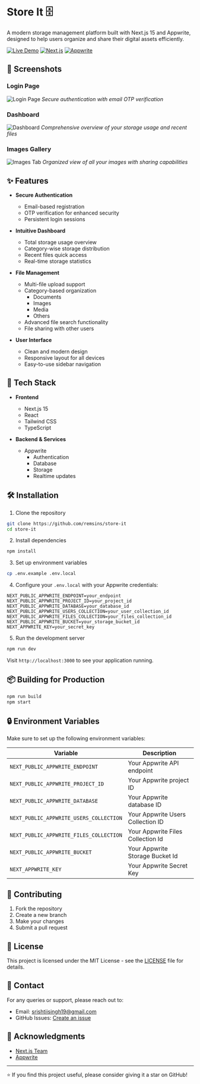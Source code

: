 # Store It 🗄️

A modern storage management platform built with Next.js 15 and Appwrite, designed to help users organize and share their digital assets efficiently.

[![Live Demo](https://img.shields.io/badge/Live-Demo-blue)](https://store-it.gaurav23v.live/)
[![Next.js](https://img.shields.io/badge/Next.js-15-black)](https://nextjs.org/)
[![Appwrite](https://img.shields.io/badge/Appwrite-Latest-orange)](https://appwrite.io/)

## 📸 Screenshots

### Login Page
![Login Page](https://i.ibb.co/j3nXcSx/Login-Default.png)
*Secure authentication with email OTP verification*

### Dashboard
![Dashboard](https://i.ibb.co/f13mtR7/Screenshot-From-2024-11-25-09-32-16.png)
*Comprehensive overview of your storage usage and recent files*

### Images Gallery
![Images Tab](https://i.ibb.co/b2Rbtwt/Screenshot-From-2024-11-25-09-32-40.png)
*Organized view of all your images with sharing capabilities*

## ✨ Features

- **Secure Authentication**
  - Email-based registration
  - OTP verification for enhanced security
  - Persistent login sessions

- **Intuitive Dashboard**
  - Total storage usage overview
  - Category-wise storage distribution
  - Recent files quick access
  - Real-time storage statistics

- **File Management**
  - Multi-file upload support
  - Category-based organization
    - Documents
    - Images
    - Media
    - Others
  - Advanced file search functionality
  - File sharing with other users

- **User Interface**
  - Clean and modern design
  - Responsive layout for all devices
  - Easy-to-use sidebar navigation

## 🚀 Tech Stack

- **Frontend**
  - Next.js 15
  - React
  - Tailwind CSS
  - TypeScript

- **Backend & Services**
  - Appwrite
    - Authentication
    - Database
    - Storage
    - Realtime updates

## 🛠️ Installation

1. Clone the repository
```bash
git clone https://github.com/remsins/store-it
cd store-it
```

2. Install dependencies
```bash
npm install
```

3. Set up environment variables
```bash
cp .env.example .env.local
```

4. Configure your `.env.local` with your Appwrite credentials:
```env
NEXT_PUBLIC_APPWRITE_ENDPOINT=your_endpoint
NEXT_PUBLIC_APPWRITE_PROJECT_ID=your_project_id
NEXT_PUBLIC_APPWRITE_DATABASE=your_database_id
NEXT_PUBLIC_APPWRITE_USERS_COLLECTION=your_user_collection_id
NEXT_PUBLIC_APPWRITE_FILES_COLLECTION=your_files_collection_id
NEXT_PUBLIC_APPWRITE_BUCKET=your_storage_bucket_id
NEXT_APPWRITE_KEY=your_secret_key
```

5. Run the development server
```bash
npm run dev
```

Visit `http://localhost:3000` to see your application running.

## 📦 Building for Production

```bash
npm run build
npm start
```

## 🔒 Environment Variables

Make sure to set up the following environment variables:

| Variable | Description |
|----------|-------------|
| `NEXT_PUBLIC_APPWRITE_ENDPOINT` | Your Appwrite API endpoint |
| `NEXT_PUBLIC_APPWRITE_PROJECT_ID` | Your Appwrite project ID |
| `NEXT_PUBLIC_APPWRITE_DATABASE` | Your Appwrite database ID |
| `NEXT_PUBLIC_APPWRITE_USERS_COLLECTION` | Your Appwrite Users Collection ID |
| `NEXT_PUBLIC_APPWRITE_FILES_COLLECTION` | Your Appwrite Files Collection Id |
| `NEXT_PUBLIC_APPWRITE_BUCKET` | Your Appwrite Storage Bucket Id |
| `NEXT_APPWRITE_KEY` | Your Appwrite Secret Key |

## 🤝 Contributing

1. Fork the repository
2. Create a new branch
3. Make your changes
4. Submit a pull request

## 📄 License

This project is licensed under the MIT License - see the [LICENSE](LICENSE) file for details.

## 👥 Contact

For any queries or support, please reach out to:
- Email: srishtiisingh19@gmail.com
- GitHub Issues: [Create an issue](https://github.com/remsins/store-it/issues)

## 🙏 Acknowledgments

- [Next.js Team](https://nextjs.org/)
- [Appwrite](https://appwrite.io/)

---

⭐ If you find this project useful, please consider giving it a star on GitHub!

